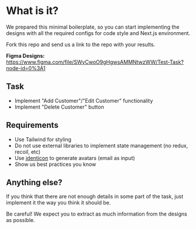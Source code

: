 # What is it?
We prepared this minimal boilerplate, so you can start implementing the designs with all the required configs for code style and Next.js environment. 

Fork this repo and send us a link to the repo with your results.

**Figma Designs:** https://www.figma.com/file/SWyCwoO9gHgwsAMMNtwzWW/Test-Task?node-id=0%3A1

## Task
 - Implement "Add Customer"/"Edit Customer" functionality
 - Implement "Delete Customer" button

## Requirements

 - Use Tailwind for styling
 - Do not use external libraries to implement state management (no redux, recoil, etc)
 - Use [jdenticon](https://github.com/dmester/jdenticon) to generate avatars (email as input)
 - Show us best practices you know

## Anything else?
If you think that there are not enough details in some part of the task, just implement it the way you think it should be.

Be careful! We expect you to extract as much information from the designs as possible.
